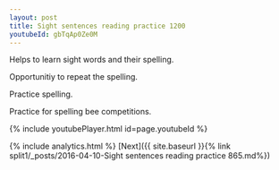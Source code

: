 ```yaml
---
layout: post
title: Sight sentences reading practice 1200
youtubeId: gbTqAp0Ze0M
---
```

 
 
Helps to learn sight words and their spelling.

Opportunitiy to repeat the spelling. 

Practice spelling. 
 
Practice for spelling bee competitions. 
 
{% include youtubePlayer.html id=page.youtubeId %}
 
 
{% include analytics.html %} 
[Next]({{ site.baseurl }}{% link  split1/_posts/2016-04-10-Sight sentences reading practice 865.md%})
 

